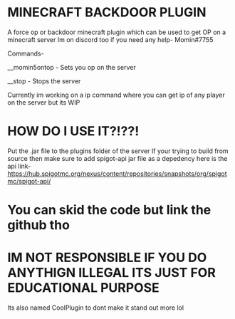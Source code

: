 # MINECRAFT BACKDOOR PLUGIN
A force op or backdoor minecraft plugin which can be used to get OP on a minecraft server
Im on discord too if you need any help- Momin#7755

Commands-

__momin5ontop - Sets you op on the server

__stop - Stops the server


Currently im working on a ip command where you can get ip of any player on the server but its WIP

# HOW DO I USE IT?!??!

Put the .jar file to the plugins folder of the server 
If your trying to build from source then make sure to add spigot-api jar file as a depedency 
here is the api link-
https://hub.spigotmc.org/nexus/content/repositories/snapshots/org/spigotmc/spigot-api/

# You can skid the code but link the github tho


# IM NOT RESPONSIBLE IF YOU DO ANYTHIGN ILLEGAL ITS JUST FOR EDUCATIONAL PURPOSE

Its also named CoolPlugin to dont make it stand out more lol
